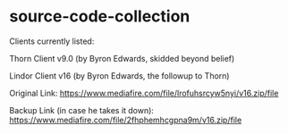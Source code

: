 # source-code-collection
Clients currently listed:

Thorn Client v9.0 (by Byron Edwards, skidded beyond belief)

Lindor Client v16 (by Byron Edwards, the followup to Thorn)

Original Link: https://www.mediafire.com/file/lrofuhsrcyw5nyi/v16.zip/file

Backup Link (in case he takes it down): https://www.mediafire.com/file/2fhphemhcgpna9m/v16.zip/file
